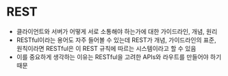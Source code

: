 # REST

- 클라이언트와 서버가 어떻게 서로 소통해야 하는가에 대한 가이드라인, 개념, 원리
- RESTful이라는 용어도 자주 들어볼 수 있는데 REST가 개념, 가이드라인의 표준, 원칙이라면 RESTful은 이 REST 규칙에 따르는 시스템이라고 할 수 있음
- 이를 중요하게 생각하는 이유는 RESTful을 고려한 APIs와 라우트를 만들어야 하기 때문
